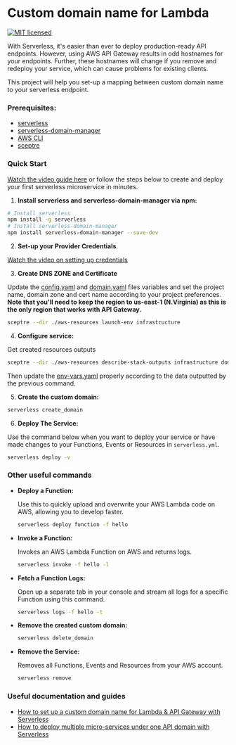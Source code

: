 # Custom domain name for Lambda
[![MIT licensed](https://img.shields.io/badge/license-MIT-blue.svg)](https://raw.githubusercontent.com/taherbs/lambda-custom-domain/master/LICENSE)

With Serverless, it's easier than ever to deploy production-ready API endpoints. However, using AWS API Gateway results in odd hostnames for your endpoints. Further, these hostnames will change if you remove and redeploy your service, which can cause problems for existing clients.

This project will help you set-up a mapping between custom domain name to your serverless endpoint.

### Prerequisites:
* [serverless](https://serverless.com/framework/docs/getting-started/)
* [serverless-domain-manager](https://github.com/amplify-education/serverless-domain-manager)
* [AWS CLI](http://docs.aws.amazon.com/cli/latest/userguide/installing.html)
* [sceptre](https://sceptre.cloudreach.com/latest/)

### Quick Start

[Watch the video guide here](https://serverless.com/framework/) or follow the steps below to create and deploy your first serverless microservice in minutes.

1. **Install serverless and serverless-domain-manager via npm:**

  ```bash
  # Install serverless 
  npm install -g serverless
  # Install serverless-domain-manager
  npm install serverless-domain-manager --save-dev
  ```

2. **Set-up your Provider Credentials**. 
	
  [Watch the video on setting up credentials](https://www.youtube.com/watch?v=HSd9uYj2LJA)

3. **Create DNS ZONE and Certificate**

  Update the [config.yaml](./aws-resources/config/config.yaml) and [domain.yaml](aws-resources/config/infrastructure/domain.yaml) files variables and set the project name, domain zone and cert name according to your project preferences.<br>
  **Note that you'll need to keep the region to us-east-1 (N.Virginia) as this is the only region that works with API Gateway.**
  ```bash
  sceptre --dir ./aws-resources launch-env infrastructure
  ```

4. **Configure service:**

  Get created resources outputs
  ```bash
  sceptre --dir ./aws-resources describe-stack-outputs infrastructure domain
  ```
  Then update the [env-vars.yaml](./env-vars.yaml) properly according to the data outputted by the previous command.

5. **Create the custom domain:**

  ```bash
  serverless create_domain
  ```
6. **Deploy The Service:**

  Use the command below when you want to deploy your service or have made changes to your Functions, Events or Resources in `serverless.yml`.
  ```bash
  serverless deploy -v
  ```

### Other useful commands
- **Deploy a Function:**

  Use this to quickly upload and overwrite your AWS Lambda code on AWS, allowing you to develop faster.
  ```bash
  serverless deploy function -f hello
  ```

- **Invoke a Function:**

  Invokes an AWS Lambda Function on AWS and returns logs.
  ```bash
  serverless invoke -f hello -l
  ```

- **Fetch a Function Logs:**

  Open up a separate tab in your console and stream all logs for a specific Function using this command.
  ```bash
  serverless logs -f hello -t
  ```
- **Remove the created custom domain:**
  ```bash
  serverless delete_domain
  ```

- **Remove the Service:**

  Removes all Functions, Events and Resources from your AWS account.
  ```bash
  serverless remove
  ```

### Useful documentation and guides
* [How to set up a custom domain name for Lambda & API Gateway with Serverless](https://serverless.com/blog/serverless-api-gateway-domain/)
* [How to deploy multiple micro-services under one API domain with Serverless](https://serverless.com/blog/api-gateway-multiple-services/)
